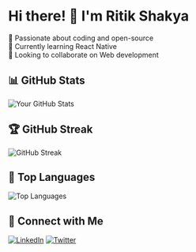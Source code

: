 # Hi there! 👋 I'm Ritik Shakya

🔹 Passionate about coding and open-source  
🔹 Currently learning React Native   
🔹 Looking to collaborate on Web development  

## 📊 GitHub Stats
![Your GitHub Stats](https://github-readme-stats.vercel.app/api?username=Ritik-shakya07&show_icons=true&theme=dark)

## 🏆 GitHub Streak
![GitHub Streak](https://github-readme-streak-stats.herokuapp.com/?user=Ritik-shakya07&theme=dark)

## 🚀 Top Languages
![Top Languages](https://github-readme-stats.vercel.app/api/top-langs/?username=Ritik-shakya07&layout=compact&theme=dark)

## 🔗 Connect with Me
[![LinkedIn](https://img.shields.io/badge/LinkedIn-Profile-blue?logo=linkedin)](https://www.linkedin.com/in/your-profile)
[![Twitter](https://img.shields.io/badge/Twitter-Profile-blue?logo=twitter)](https://twitter.com/your-profile)
